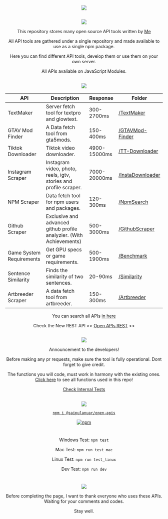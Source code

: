 <div align="center">
<a href="https://www.npmjs.com/package/@saipulanuar/open-apis"><img src="https://i.imgur.com/nOQj0OF.gif"/></a>
 
##

<img src="https://i.imgur.com/1lc3dZk.gif"/>
    
This repository stores many open source API tools written by [Me](https://github.com/saipulanuar)

All API tools are gathered under a single repository and made available to use as a single npm package.

Here you can find different API tools, develop them or use them on your own server.

All APIs avaliable on JavaScript Modules. 

## 

<img src="https://i.imgur.com/kemSoMd.gif"/>
    
API | Description | Response | Folder
|---|---|---|---|
TextMaker|Server fetch tool for textpro and glowtext.| 300-2700ms |[/TextMaker](https://github.com/saipulanuar/Open-APIs/tree/main/TextMaker)|
GTAV Mod Finder| A Data fetch tool from gta5mods.| 150-400ms |[/GTAVMod-Finder](https://github.com/saipulanuar/Open-APIs/tree/main/GTAVMod-Finder)|
Tiktok Downloader| Tiktok video downloader.| 4900-15000ms |[/TT-Downloader](https://github.com/saipulanuar/Open-APIs/tree/main/TT-Downloader)|
Instagram Scraper | Instagram video, photo, reels, igtv, stories and profile scraper.| 7000-20000ms |[/InstaDownloader](https://github.com/saipulanuar/Open-APIs/tree/main/InstaDownloader)|
NPM Scraper | Data fetch tool for npm users and packages.| 120-300ms | [/NpmSearch](https://github.com/saipulanuar/Open-APIs/tree/main/NpmSearch)|
Github Scraper | Exclusive and advanced github profile analyzier. (With Achievements) | 500-3000ms | [/GithubScraper](https://github.com/saipulanuar/Open-APIs/tree/main/GithubScraper)|
Game System Requirements | Get GPU specs or game requirements. | 500-1900ms | [/Benchmark](https://github.com/saipulanuar/Open-APIs/tree/main/Benchmark)|
Sentence Similarity | Finds the similarity of two sentences. | 20-90ms | [/Similarity](https://github.com/saipulanuar/Open-APIs/tree/main/Similarity)|
Artbreeder Scraper | A data fetch tool from artbreeder. | 150-300ms | [/Artbreeder](https://github.com/saipulanuar/Open-APIs/tree/main/Artbreeder)|


You can search all APIs [in here](https://github.com/saipulanuar/Open-APIs/blob/main/apis.csv)

Check the New REST API >> [Open APIs REST](https://github.com/saipulanuar/Open-APIs/tree/main/rest) <<


## 
    
<img src="https://i.imgur.com/vElz17b.gif"/>
    
Announcement to the developers!


Before making any pr requests, make sure the tool is fully operational. Dont forget to give credit.
 
The functions you will code, must work in harmony with the existing ones. [Click here](https://github.com/saipulanuar/Open-APIs/blob/main/index.js) to see all functions used in this repo!

[Check Internal Tests](https://github.com/saipulanuar/Open-APIs/tree/main/one-line-test)
##

<img src="https://i.imgur.com/pEGHVXx.gif"/>

[`npm i @saipulanuar/open-apis`](https://www.npmjs.com/package/@saipulanuar/open-apis)

<a href="https://www.npmjs.com/package/@saipulanuar/open-apis"><img src= "https://img.shields.io/npm/v/@saipulanuar/open-apis?color=6E3BC6&label=Open-APIs&logoColor=6E3BC6" alt="npm"/></a>

#
Windows Test: `npm test`

Mac Test: `npm run test_mac`

Linux Test: `npm run test_linux`

Dev Test: `npm run dev`
#

## 

<img src="https://i.imgur.com/k9exXed.gif"/>
    
Before completing the page, I want to thank everyone who uses these APIs.
Waiting for your comments and codes.

Stay well.
